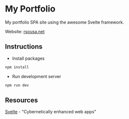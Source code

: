 # My Portfolio

My portfolio SPA site using the awesome Svelte framework. 

Website: [rsousa.net](http://r-sousa.com)

## Instructions

* Install packages

```bash
npm install
```

* Run development server
```bash
npm run dev
```

## Resources
[Svelte](https://svelte.dev/) - "Cybernetically enhanced web apps"
